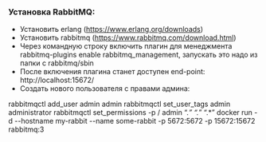 ### Установка RabbitMQ:

- Установить erlang (https://www.erlang.org/downloads)
- Установить rabbitmq (https://www.rabbitmq.com/download.html)
- Через командную строку включить плагин для менеджмента
rabbitmq-plugins enable rabbitmq_management, 
запускать это надо из папки с rabbitmq/sbin
- После включения плагина станет доступен end-point: http://localhost:15672/
- Создать нового пользователя с правами админа:

rabbitmqctl add_user admin admin
rabbitmqctl set_user_tags admin administrator
rabbitmqctl set_permissions -p / admin “.*” “.*” “.*”
docker run -d --hostname my-rabbit --name some-rabbit -p 5672:5672 -p 15672:15672 rabbitmq:3
